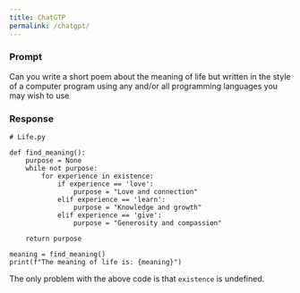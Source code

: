 ```yaml
---
title: ChatGTP
permalink: /chatgpt/
---
```

### Prompt

Can you write a short poem about the meaning of life but written in the style of a computer program using any and/or all programming languages you may wish to use

### Response

```
# Life.py

def find_meaning():
    purpose = None
    while not purpose:
        for experience in existence:
            if experience == 'love':
                purpose = "Love and connection"
            elif experience == 'learn':
                purpose = "Knowledge and growth"
            elif experience == 'give':
                purpose = "Generosity and compassion"
    
    return purpose

meaning = find_meaning()
print(f"The meaning of life is: {meaning}")
```

The only problem with the above code is that `existence` is undefined.
